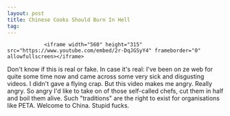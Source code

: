 ```yaml
---
layout: post
title: Chinese Cooks Should Burn In Hell
tag: 
---
```



                <iframe width="560" height="315" src="https://www.youtube.com/embed/2r-DqJGSyY4" frameborder="0" allowfullscreen></iframe>
<p>Don't know if this is real or fake. In case it's real: I've been on ze web for quite some time now and came across some very sick and disgusting videos. I didn't gave a flying crap. But this video makes me angry. Really angry. So angry I'd like to take on of those self-called chefs, cut them in half and boil them alive. Such &quot;traditions&quot; are the right to exist for organisations like PETA. Welcome to China. Stupid fucks.</p>
            
